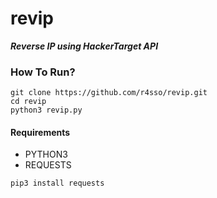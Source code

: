 # revip
***Reverse IP using HackerTarget API***

### How To Run?
```
git clone https://github.com/r4sso/revip.git   
cd revip
python3 revip.py
```

#### Requirements
- PYTHON3
- REQUESTS
```
pip3 install requests
```
